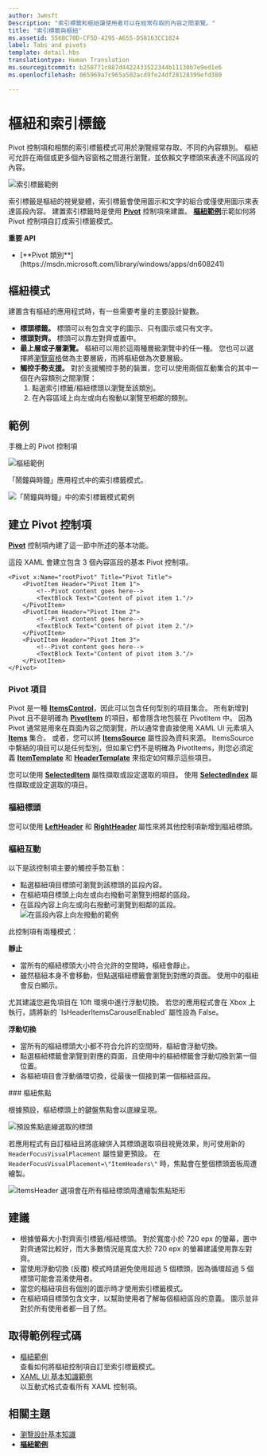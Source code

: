```yaml
---
author: Jwmsft
Description: "索引標籤和樞紐讓使用者可以在經常存取的內容之間瀏覽。"
title: "索引標籤與樞紐"
ms.assetid: 556BC70D-CF5D-4295-A655-D58163CC1824
label: Tabs and pivots
template: detail.hbs
translationtype: Human Translation
ms.sourcegitcommit: b258771c887d4422433522344b11130b7e9ed1e6
ms.openlocfilehash: 865969a7c965a502acd9fe24df28128399efd380

---
```

# <a name="pivot-and-tabs"></a>樞紐和索引標籤

<link rel="stylesheet" href="https://az835927.vo.msecnd.net/sites/uwp/Resources/css/custom.css"> 

Pivot 控制項和相關的索引標籤模式可用於瀏覽經常存取、不同的內容類別。 樞紐可允許在兩個或更多個內容窗格之間進行瀏覽，並依賴文字標頭來表達不同區段的內容。

![索引標籤範例](images/pivot_Hero_main.png)

索引標籤是樞紐的視覺變體，索引標籤會使用圖示和文字的組合或僅使用圖示來表達區段內容。 建置索引標籤時是使用 [**Pivot**](https://msdn.microsoft.com/library/windows/apps/xaml/windows.ui.xaml.controls.pivot.aspx) 控制項來建置。 [**樞紐範例**](http://go.microsoft.com/fwlink/p/?LinkId=619903)示範如何將 Pivot 控制項自訂成索引標籤模式。

<div class="important-apis" >
<b>重要 API</b><br/>
<ul>
<li>[**Pivot 類別**](https://msdn.microsoft.com/library/windows/apps/dn608241)</li>
</ul>
</div>


## <a name="the-pivot-pattern"></a>樞紐模式

建置含有樞紐的應用程式時，有一些需要考量的主要設計變數。

- **標頭標籤。**  標頭可以有包含文字的圖示、只有圖示或只有文字。
- **標頭對齊。**  標頭可以靠左對齊或置中。
- **最上層或子層瀏覽。**  樞紐可以用於這兩種層級瀏覽中的任一種。 您也可以選擇將[瀏覽窗格](nav-pane.md)做為主要層級，而將樞紐做為次要層級。
- **觸控手勢支援。**  對於支援觸控手勢的裝置，您可以使用兩個互動集合的其中一個在內容類別之間瀏覽：
    1. 點選索引標籤/樞紐標頭以瀏覽至該類別。
    2. 在內容區域上向左或向右撥動以瀏覽至相鄰的類別。

## <a name="examples"></a>範例

手機上的 Pivot 控制項

![樞紐範例](images/pivot_example.png)

「鬧鐘與時鐘」應用程式中的索引標籤模式。

![「鬧鐘與時鐘」中的索引標籤模式範例](images/tabs_alarms-and-clock.png)

## <a name="create-a-pivot-control"></a>建立 Pivot 控制項

[**Pivot**](https://msdn.microsoft.com/library/windows/apps/xaml/windows.ui.xaml.controls.pivot.aspx) 控制項內建了這一節中所述的基本功能。

這段 XAML 會建立包含 3 個內容區段的基本 Pivot 控制項。

```xaml
<Pivot x:Name="rootPivot" Title="Pivot Title">
    <PivotItem Header="Pivot Item 1">
        <!--Pivot content goes here-->
        <TextBlock Text="Content of pivot item 1."/>
    </PivotItem>
    <PivotItem Header="Pivot Item 2">
        <!--Pivot content goes here-->
        <TextBlock Text="Content of pivot item 2."/>
    </PivotItem>
    <PivotItem Header="Pivot Item 3">
        <!--Pivot content goes here-->
        <TextBlock Text="Content of pivot item 3."/>
    </PivotItem>
</Pivot>
```

### <a name="pivot-items"></a>Pivot 項目

Pivot 是一種 [**ItemsControl**](https://msdn.microsoft.com/library/windows/apps/xaml/windows.ui.xaml.controls.itemscontrol.aspx)，因此可以包含任何型別的項目集合。 所有新增到 Pivot 且不是明確為 [**PivotItem**](https://msdn.microsoft.com/library/windows/apps/xaml/windows.ui.xaml.controls.pivotitem.aspx) 的項目，都會隱含地包裝在 PivotItem 中。 因為 Pivot 通常是用來在頁面內容之間瀏覽，所以通常會直接使用 XAML UI 元素填入 [**Items**](https://msdn.microsoft.com/library/windows/apps/xaml/windows.ui.xaml.controls.itemscontrol.items.aspx) 集合。 或者，您可以將 [**ItemsSource**](https://msdn.microsoft.com/library/windows/apps/xaml/windows.ui.xaml.controls.itemscontrol.itemssource.aspx) 屬性設為資料來源。 ItemsSource 中繫結的項目可以是任何型別，但如果它們不是明確為 PivotItems，則您必須定義 [**ItemTemplate**](https://msdn.microsoft.com/library/windows/apps/xaml/windows.ui.xaml.controls.itemscontrol.itemtemplate.aspx) 和 [**HeaderTemplate**](https://msdn.microsoft.com/library/windows/apps/xaml/windows.ui.xaml.controls.pivot.headertemplate.aspx) 來指定如何顯示這些項目。

您可以使用 [**SelectedItem**](https://msdn.microsoft.com/library/windows/apps/xaml/windows.ui.xaml.controls.pivot.selecteditem.aspx) 屬性擷取或設定選取的項目。 使用 [**SelectedIndex**](https://msdn.microsoft.com/library/windows/apps/xaml/windows.ui.xaml.controls.pivot.selectedindex.aspx) 屬性擷取或設定選取的項目。

### <a name="pivot-headers"></a>樞紐標頭

您可以使用 [**LeftHeader**](https://msdn.microsoft.com/library/windows/apps/xaml/windows.ui.xaml.controls.pivot.leftheader.aspx) 和 [**RightHeader**](https://msdn.microsoft.com/library/windows/apps/xaml/windows.ui.xaml.controls.pivot.rightheader.aspx) 屬性來將其他控制項新增到樞紐標頭。

### <a name="pivot-interaction"></a>樞紐互動

以下是該控制項主要的觸控手勢互動：

-   點選樞紐項目標頭可瀏覽到該標頭的區段內容。
-   在樞紐項目標頭上向左或向右撥動可瀏覽到相鄰的區段。
-   在區段內容上向左或向右撥動可瀏覽到相鄰的區段。
![在區段內容上向左撥動的範例](images/pivot_w_hand.png)

此控制項有兩種模式：

**靜止**

-   當所有的樞紐標頭大小符合允許的空間時，樞紐會靜止。
-   雖然樞紐本身不會移動，但點選樞紐標籤會瀏覽到對應的頁面。 使用中的樞紐會反白顯示。

<div class="microsoft-internal-note">
尤其建議您避免項目在 10ft 環境中進行浮動切換。 若您的應用程式會在 Xbox 上執行，請將新的 `IsHeaderItemsCarouselEnabled` 屬性設為 False。
</div>

**浮動切換**

-   當所有的樞紐標頭大小都不符合允許的空間時，樞紐會浮動切換。
-   點選樞紐標籤會瀏覽到對應的頁面，且使用中的樞紐標籤會浮動切換到第一個位置。
-   各樞紐項目會浮動循環切換，從最後一個接到第一個樞紐區段。

<div class="microsoft-internal-note">
### 樞紐焦點

根據預設，樞紐標頭上的鍵盤焦點會以底線呈現。

![預設焦點底線選取的標頭](images/pivot_focus_selectedHeader.png)

若應用程式有自訂樞紐且將底線併入其標頭選取項目視覺效果，則可使用新的 `HeaderFocusVisualPlacement` 屬性變更預設。 在 `HeaderFocusVisualPlacement=\"ItemHeaders\"` 時，焦點會在整個標頭面板周遭繪製。

![ItemsHeader 選項會在所有樞紐標頭周遭繪製焦點矩形](images/pivot_focus_headers.png)
</div>

## <a name="recommendations"></a>建議

-   根據螢幕大小對齊索引標籤/樞紐標頭。 對於寬度小於 720 epx 的螢幕，置中對齊通常比較好，而大多數情況是寬度大於 720 epx 的螢幕建議使用靠左對齊。
-   當使用浮動切換 (反覆) 模式時請避免使用超過 5 個標頭，因為循環超過 5 個標頭可能會混淆使用者。
-   當您的樞紐項目有個別的圖示時才使用索引標籤模式。
-   在樞紐項目標頭包含文字，以幫助使用者了解每個樞紐區段的意義。 圖示並非對於所有使用者都一目了然。

## <a name="get-the-sample-code"></a>取得範例程式碼
- [樞紐範例](http://go.microsoft.com/fwlink/p/?LinkId=619903)<br/>
    查看如何將樞紐控制項自訂至索引標籤模式。
- [XAML UI 基本知識範例](https://github.com/Microsoft/Windows-universal-samples/blob/master/Samples/XamlUIBasics)<br/>
    以互動式格式查看所有 XAML 控制項。

## <a name="related-topics"></a>相關主題
- [瀏覽設計基本知識](../layout/navigation-basics.md)
- [**樞紐範例**](http://go.microsoft.com/fwlink/p/?LinkId=619903)



<!--HONumber=Dec16_HO1-->


